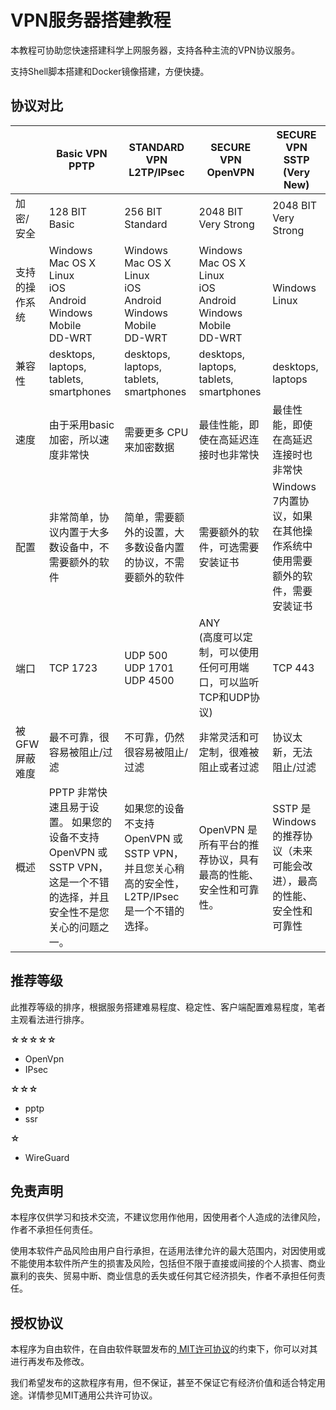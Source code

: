 # VPN服务器搭建教程

本教程可协助您快速搭建科学上网服务器，支持各种主流的VPN协议服务。

支持Shell脚本搭建和Docker镜像搭建，方便快捷。

## 协议对比

|          | Basic VPN<br />PPTP                                          | STANDARD VPN<br />L2TP/IPsec                                 | SECURE VPN<br />OpenVPN                                      | SECURE VPN<br />SSTP (Very New)                              |
|----------| ------------------------------------------------------------ | ------------------------------------------------------------ | ------------------------------------------------------------ | ------------------------------------------------------------ |
| 加密/安全    | 128 BIT Basic                                                | 256 BIT Standard                                             | 2048 BIT Very Strong                                         | 2048 BIT Very Strong                                         |
| 支持的操作系统  | Windows<br/>Mac OS X<br/>Linux<br/>iOS<br/>Android<br/>Windows Mobile<br/>DD-WRT | Windows<br/>Mac OS X<br/>Linux<br/>iOS<br/>Android<br/>Windows Mobile<br/>DD-WRT | Windows<br/>Mac OS X<br/>Linux<br/>iOS<br/>Android<br/>Windows Mobile<br/>DD-WRT | Windows<br/>Linux                                            |
| 兼容性      | desktops, laptops, tablets,<br/>smartphones                  | desktops, laptops, tablets,<br/>smartphones                  | desktops, laptops, tablets,<br/>smartphones                  | desktops, laptops                                            |
| 速度       | 由于采用basic加密，所以速度非常快                            | 需要更多 CPU 来加密数据                                      | 最佳性能，即使在高延迟连接时也非常快                         | 最佳性能，即使在高延迟连接时也非常快                         |
| 配置       | 非常简单，协议内置于大多数设备中，不需要额外的软件           | 简单，需要额外的设置，大多数设备内置的协议，不需要额外的软件 | 需要额外的软件，可选需要安装证书                             | Windows 7内置协议，如果在其他操作系统中使用需要额外的软件，需要安装证书 |
| 端口       | TCP 1723                                                     | UDP 500<br/>UDP 1701<br/>UDP 4500                            | ANY<br/>(高度可以定制，可以使用任何可用端口，可以监听TCP和UDP协议) | TCP 443                                                      |
| 被GFW屏蔽难度 | 最不可靠，很容易被阻止/过滤                                  | 不可靠，仍然很容易被阻止/过滤                                | 非常灵活和可定制，很难被阻止或者过滤                         | 协议太新，无法阻止/过滤                                      |
| 概述       | PPTP 非常快速且易于设置。 如果您的设备不支持OpenVPN 或 SSTP VPN，这是一个不错的选择，并且安全性不是您关心的问题之一。 | 如果您的设备不支持 OpenVPN 或 SSTP VPN，并且您关心稍高的安全性，L2TP/IPsec 是一个不错的选择。 | OpenVPN 是所有平台的推荐协议，具有最高的性能、安全性和可靠性。 | SSTP 是 Windows 的推荐协议（未来可能会改进），最高的性能、安全性和可靠性 |

## 推荐等级

此推荐等级的排序，根据服务搭建难易程度、稳定性、客户端配置难易程度，笔者主观看法进行排序。

**☆☆☆☆☆**
- OpenVpn
- IPsec

**☆☆☆**
- pptp
- ssr

**☆**
- WireGuard

## 免责声明

本程序仅供学习和技术交流，不建议您用作他用，因使用者个人造成的法律风险，作者不承担任何责任。

使用本软件产品风险由用户自行承担，在适用法律允许的最大范围内，对因使用或不能使用本软件所产生的损害及风险，包括但不限于直接或间接的个人损害、商业赢利的丧失、贸易中断、商业信息的丢失或任何其它经济损失，作者不承担任何责任。

## 授权协议

本程序为自由软件，在自由软件联盟发布的[ MIT许可协议](https://mit-license.org)的约束下，你可以对其进行再发布及修改。

我们希望发布的这款程序有用，但不保证，甚至不保证它有经济价值和适合特定用途。详情参见MIT通用公共许可协议。
